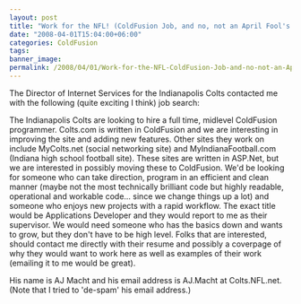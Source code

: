 ```yaml
---
layout: post
title: "Work for the NFL! (ColdFusion Job, and no, not an April Fool's joke)"
date: "2008-04-01T15:04:00+06:00"
categories: ColdFusion 
tags: 
banner_image: 
permalink: /2008/04/01/Work-for-the-NFL-ColdFusion-Job-and-no-not-an-April-Fools-joke
---
```


The Director of Internet Services for the Indianapolis Colts contacted me with the following (quite exciting I think) job search:

The Indianapolis Colts are looking to hire a full time, midlevel ColdFusion programmer. Colts.com is written in ColdFusion and we are interesting in improving the site and adding new features. Other sites they work on include MyColts.net (social networking site) and MyIndianaFootball.com (Indiana high school football site). These sites are written in ASP.Net, but we are interested in possibly moving these to ColdFusion. We'd be looking for someone who can take direction, 
program in an efficient and clean manner (maybe not the most technically brilliant code but highly readable, operational and workable code... since we change things up a lot) and someone who enjoys new projects with a rapid workflow. The exact title would be Applications Developer and they would report to me as their supervisor.  We would need someone 
who has the basics down and wants to grow, but they don't have to be high level.  Folks that are interested, should contact me directly with their resume and possibly a coverpage of why they would want to work here as well as examples of their work (emailing it to me would be great).

His name is  AJ Macht and his email address is AJ.Macht at 
Colts.NFL.net. (Note that I tried to 'de-spam' his email address.)
